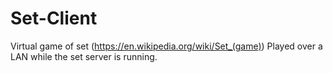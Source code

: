 # Set-Client
Virtual game of set (https://en.wikipedia.org/wiki/Set_(game))
Played over a LAN while the set server is running.
